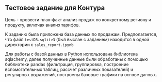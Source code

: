 <h2>Тестовое задание для Контура </h2>
<p>Цель - провести план-факт анализ продаж по конкретному региону и продукту, включая анализ тарифов. </p>
<p>К заданию была приложена база данных по продажам. Предполагается, что файл <code>testDB.sqlite3</code> (был выслан с заданием) находится в одной директории с <code>sales_report.ipynb</code></p>
<p>Для работы с базой данных в Python использована библиотека sqlachemy, далее полученные данные были обработаны с помощью библиотеки pandas (фильтрация, группировка, построение вспомогательных таблиц, рассчет различных показателей) и регулярных выражений, построены базовые графики на основе данных. </p>
